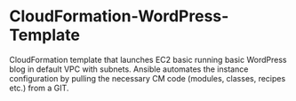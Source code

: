 # CloudFormation-WordPress-Template
CloudFormation template that launches EC2 basic running basic WordPress blog in default VPC with subnets. Ansible automates the instance configuration by pulling the necessary CM code (modules, classes, recipes etc.) from a GIT. 
